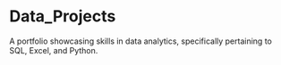 # Data_Projects
A portfolio showcasing skills in data analytics, specifically pertaining to SQL, Excel, and Python.
